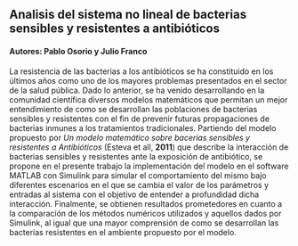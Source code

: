 ## Analisis del sistema no lineal de bacterias sensibles y resistentes a antibióticos

#### Autores: Pablo Osorio y Julio Franco

La resistencia de las bacterias a los antibióticos se ha constituido en los últimos años como uno de los mayores problemas presentados en el sector de la salud pública. Dado lo anterior, se ha venido desarrollando en la comunidad científica diversos modelos matemáticos que permitan un mejor entendimiento de como se desarrollan las poblaciones de bacterias sensibles y resistentes con el fin de prevenir futuras propagaciones de bacterias inmunes a los tratamientos tradicionales. Partiendo del modelo propuesto por _Un modelo matemático sobre bacerias sensibles y resistentes a Antibióticos_ (Esteva et all, **2011**) que describe la interacción de bacterias sensibles y resistentes ante la exposición de antibiótico, se propone en el presente trabajo la implementación del modelo en el software MATLAB con Simulink para simular el comportamiento del mismo bajo diferentes escenarios en el que se cambia el valor de los parámetros y entradas al sistema con el objetivo de entender a profundidad dicha interacción. Finalmente, se obtienen resultados prometedores en cuanto a la comparación de los métodos numéricos utilizados y aquellos dados por Simulink, al igual que una mayor comprensión de como se desarrollan las bacterias resistentes en el ambiente propuesto por el modelo. 
